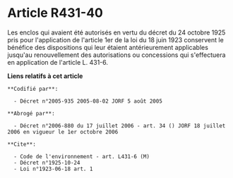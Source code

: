 # Article R431-40

Les enclos qui avaient été autorisés en vertu du décret du 24 octobre 1925 pris pour l'application de l'article 1er de la loi
du 18 juin 1923 conservent le bénéfice des dispositions qui leur étaient antérieurement applicables jusqu'au renouvellement
des autorisations ou concessions qui s'effectuera en application de l'article L. 431-6.

**Liens relatifs à cet article**

	**Codifié par**:

	  - Décret n°2005-935 2005-08-02 JORF 5 août 2005

	**Abrogé par**:

	  - Décret n°2006-880 du 17 juillet 2006 - art. 34 () JORF 18 juillet 2006 en vigueur le 1er octobre 2006

	**Cite**:

	  - Code de l'environnement - art. L431-6 (M)
	  - Décret n°1925-10-24
	  - Loi n°1923-06-18 art. 1
